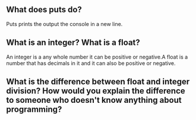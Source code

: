 <!DOCTYPE html>
<html>
  <head>
    <meta charset="utf-8">
    <title></title>
  </head>
  <body>
  <h2>What does puts do?</h2>
  <p>Puts prints the output the console in a new line.</p>
  <h2>What is an integer? What is a float?</h2>
  <p>An integer  is a any whole number it can be positive or negative.A float is a number that has decimals in it and it can also be positive or negative. </p>
<h2>What is the difference between float and integer division? How would you explain the difference to someone who doesn't know anything about programming?</h2>
<p> </p>
  </body>
</html>
